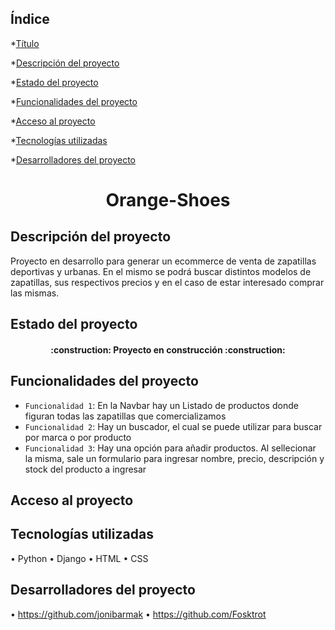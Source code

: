 ## Índice

*[Título](#Título)

*[Descripción del proyecto](#descripción-del-proyecto)

*[Estado del proyecto](#Estado-del-proyecto)

*[Funcionalidades del proyecto](#Funcionalidades-del-proyecto)

*[Acceso al proyecto](#acceso-proyecto)

*[Tecnologías utilizadas](#tecnologías-utilizadas)


*[Desarrolladores del proyecto](#Desarrolladores-del-proyecto)


<h1 align="center"> Orange-Shoes </h1>


## Descripción del proyecto
Proyecto en desarrollo para generar un ecommerce de venta de zapatillas deportivas y urbanas. En el mismo se podrá buscar distintos modelos de zapatillas, sus respectivos precios y en el caso de estar interesado comprar las mismas. 

## Estado del proyecto
<h4 align="center">
:construction: Proyecto en construcción :construction:
</h4>

## Funcionalidades del proyecto

- `Funcionalidad 1`: En la Navbar hay un Listado de productos donde figuran todas las zapatillas que comercializamos 
- `Funcionalidad 2`: Hay un buscador, el cual se puede utilizar para buscar por marca o por producto
- `Funcionalidad 3`: Hay una opción para añadir productos. Al sellecionar la misma, sale un formulario para ingresar nombre, precio, descripción y stock del producto a ingresar


## Acceso al proyecto


## Tecnologías utilizadas
•	Python
•	Django
•	HTML
•	CSS




## Desarrolladores del proyecto
• https://github.com/jonibarmak
• https://github.com/Fosktrot


